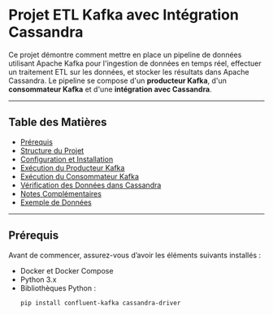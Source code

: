 # Projet ETL Kafka avec Intégration Cassandra

Ce projet démontre comment mettre en place un pipeline de données utilisant Apache Kafka pour l'ingestion de données en temps réel, effectuer un traitement ETL sur les données, et stocker les résultats dans Apache Cassandra. Le pipeline se compose d'un **producteur Kafka**, d'un **consommateur Kafka** et d'une **intégration avec Cassandra**.

---

## Table des Matières

- [Prérequis](#prérequis)  
- [Structure du Projet](#structure-du-projet)  
- [Configuration et Installation](#configuration-et-installation)  
- [Exécution du Producteur Kafka](#exécution-du-producteur-kafka)  
- [Exécution du Consommateur Kafka](#exécution-du-consommateur-kafka)  
- [Vérification des Données dans Cassandra](#vérification-des-données-dans-cassandra)  
- [Notes Complémentaires](#notes-complémentaires)  
- [Exemple de Données](#exemple-de-données)

---

## Prérequis

Avant de commencer, assurez-vous d’avoir les éléments suivants installés :

- Docker et Docker Compose  
- Python 3.x  
- Bibliothèques Python :
  ```bash
  pip install confluent-kafka cassandra-driver
